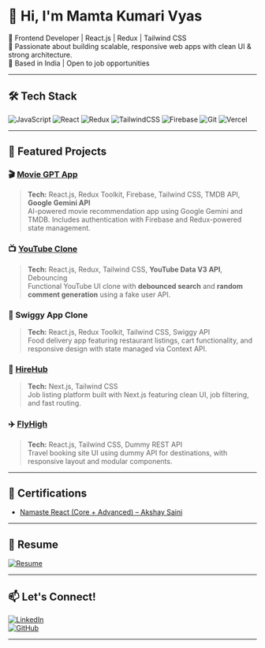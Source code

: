 # 👋 Hi, I'm Mamta Kumari Vyas

🚀 Frontend Developer | React.js | Redux | Tailwind CSS  
🎯 Passionate about building scalable, responsive web apps with clean UI & strong architecture.  
📍 Based in India | Open to job opportunities

---

## 🛠️ Tech Stack  
![JavaScript](https://img.shields.io/badge/-JavaScript-black?style=flat-square&logo=javascript)
![React](https://img.shields.io/badge/-React-blue?style=flat-square&logo=react)
![Redux](https://img.shields.io/badge/-Redux-purple?style=flat-square&logo=redux)
![TailwindCSS](https://img.shields.io/badge/-TailwindCSS-38b2ac?style=flat-square&logo=tailwind-css)
![Firebase](https://img.shields.io/badge/-Firebase-orange?style=flat-square&logo=firebase)
![Git](https://img.shields.io/badge/-Git-black?style=flat-square&logo=git)
![Vercel](https://img.shields.io/badge/-Vercel-black?style=flat-square&logo=vercel)

---

## 📂 Featured Projects

### 🎬 [Movie GPT App](https://movie-gpt-94687.web.app)  
> **Tech:** React.js, Redux Toolkit, Firebase, Tailwind CSS, TMDB API, **Google Gemini API**  
AI-powered movie recommendation app using Google Gemini and TMDB. Includes authentication with Firebase and Redux-powered state management.

### 📺 [YouTube Clone](https://roaring-twilight-7ffa8d.netlify.app)  
> **Tech:** React.js, Redux, Tailwind CSS, **YouTube Data V3 API**, Debouncing  
Functional YouTube UI clone with **debounced search** and **random comment generation** using a fake user API.

### 🍔 Swiggy App Clone  
> **Tech:** React.js, Redux Toolkit, Tailwind CSS, Swiggy API  
Food delivery app featuring restaurant listings, cart functionality, and responsive design with state managed via Context API.

### 💼 [HireHub](https://hire-hub-nine.vercel.app)  
> **Tech:** Next.js, Tailwind CSS  
Job listing platform built with Next.js featuring clean UI, job filtering, and fast routing.

### ✈️ [FlyHigh](https://flyhigh-6b870.web.app)  
> **Tech:** React.js, Tailwind CSS, Dummy REST API  
Travel booking site UI using dummy API for destinations, with responsive layout and modular components.

---

## 📜 Certifications
- [Namaste React (Core + Advanced) – Akshay Saini](https://namastedev.com/mamtavyas1990/certificates/namaste-react)

---

## 📄 Resume  
[![Resume](https://img.shields.io/badge/-View%20Resume-green?style=flat-square&logo=adobeacrobatreader)](https://github.com/mamta-vyas/mamta-vyas/blob/main/finalresume.pdf)

---

## 📫 Let's Connect!
[![LinkedIn](https://img.shields.io/badge/-LinkedIn-blue?style=flat-square&logo=linkedin)](https://www.linkedin.com/in/mamtavyas)  
[![GitHub](https://img.shields.io/badge/-GitHub-black?style=flat-square&logo=github)](https://github.com/mamta-vyas)

---
